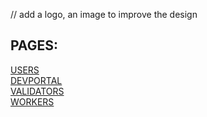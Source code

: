 

// add a logo, an image to improve the design

## PAGES:
[USERS](/users/users.md)  
[DEVPORTAL](/devportal/devportal.md)  
[VALIDATORS](/validators/validators.md)  
[WORKERS](/workers/workers.md)  




